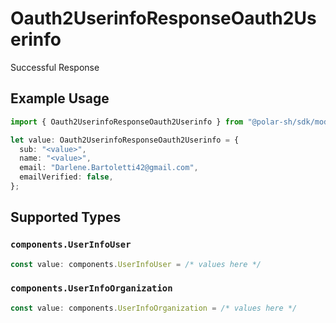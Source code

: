 # Oauth2UserinfoResponseOauth2Userinfo

Successful Response

## Example Usage

```typescript
import { Oauth2UserinfoResponseOauth2Userinfo } from "@polar-sh/sdk/models/operations";

let value: Oauth2UserinfoResponseOauth2Userinfo = {
  sub: "<value>",
  name: "<value>",
  email: "Darlene.Bartoletti42@gmail.com",
  emailVerified: false,
};
```

## Supported Types

### `components.UserInfoUser`

```typescript
const value: components.UserInfoUser = /* values here */
```

### `components.UserInfoOrganization`

```typescript
const value: components.UserInfoOrganization = /* values here */
```

